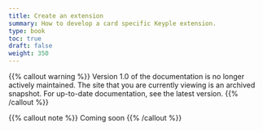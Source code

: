 ```yaml
---
title: Create an extension
summary: How to develop a card specific Keyple extension.
type: book
toc: true
draft: false
weight: 350
---
```

{{% callout warning %}}
Version 1.0 of the documentation is no longer actively maintained. The site that you are currently viewing is an archived snapshot. For up-to-date documentation, see the latest version.
{{% /callout %}}

{{% callout note %}} Coming soon {{% /callout %}} 
